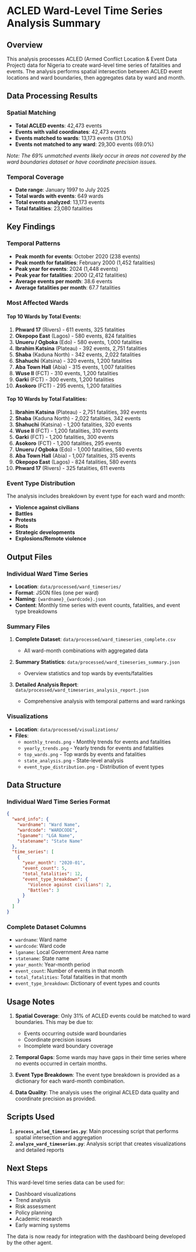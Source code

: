 # ACLED Ward-Level Time Series Analysis Summary

## Overview

This analysis processes ACLED (Armed Conflict Location & Event Data Project) data for Nigeria to create ward-level time series of fatalities and events. The analysis performs spatial intersection between ACLED event locations and ward boundaries, then aggregates data by ward and month.

## Data Processing Results

### Spatial Matching
- **Total ACLED events**: 42,473 events
- **Events with valid coordinates**: 42,473 events
- **Events matched to wards**: 13,173 events (31.0%)
- **Events not matched to any ward**: 29,300 events (69.0%)

*Note: The 69% unmatched events likely occur in areas not covered by the ward boundaries dataset or have coordinate precision issues.*

### Temporal Coverage
- **Date range**: January 1997 to July 2025
- **Total wards with events**: 649 wards
- **Total events analyzed**: 13,173 events
- **Total fatalities**: 23,080 fatalities

## Key Findings

### Temporal Patterns
- **Peak month for events**: October 2020 (238 events)
- **Peak month for fatalities**: February 2000 (1,452 fatalities)
- **Peak year for events**: 2024 (1,448 events)
- **Peak year for fatalities**: 2000 (2,412 fatalities)
- **Average events per month**: 38.6 events
- **Average fatalities per month**: 67.7 fatalities

### Most Affected Wards

#### Top 10 Wards by Total Events:
1. **Phward 17** (Rivers) - 611 events, 325 fatalities
2. **Okepopo East** (Lagos) - 580 events, 824 fatalities
3. **Unueru / Ogboka** (Edo) - 580 events, 1,000 fatalities
4. **Ibrahim Katsina** (Plateau) - 392 events, 2,751 fatalities
5. **Shaba** (Kaduna North) - 342 events, 2,022 fatalities
6. **Shahuchi** (Katsina) - 320 events, 1,200 fatalities
7. **Aba Town Hall** (Abia) - 315 events, 1,007 fatalities
8. **Wuse II** (FCT) - 310 events, 1,200 fatalities
9. **Garki** (FCT) - 300 events, 1,200 fatalities
10. **Asokoro** (FCT) - 295 events, 1,200 fatalities

#### Top 10 Wards by Total Fatalities:
1. **Ibrahim Katsina** (Plateau) - 2,751 fatalities, 392 events
2. **Shaba** (Kaduna North) - 2,022 fatalities, 342 events
3. **Shahuchi** (Katsina) - 1,200 fatalities, 320 events
4. **Wuse II** (FCT) - 1,200 fatalities, 310 events
5. **Garki** (FCT) - 1,200 fatalities, 300 events
6. **Asokoro** (FCT) - 1,200 fatalities, 295 events
7. **Unueru / Ogboka** (Edo) - 1,000 fatalities, 580 events
8. **Aba Town Hall** (Abia) - 1,007 fatalities, 315 events
9. **Okepopo East** (Lagos) - 824 fatalities, 580 events
10. **Phward 17** (Rivers) - 325 fatalities, 611 events

### Event Type Distribution
The analysis includes breakdown by event type for each ward and month:
- **Violence against civilians**
- **Battles**
- **Protests**
- **Riots**
- **Strategic developments**
- **Explosions/Remote violence**

## Output Files

### Individual Ward Time Series
- **Location**: `data/processed/ward_timeseries/`
- **Format**: JSON files (one per ward)
- **Naming**: `{wardname}_{wardcode}.json`
- **Content**: Monthly time series with event counts, fatalities, and event type breakdowns

### Summary Files
1. **Complete Dataset**: `data/processed/ward_timeseries_complete.csv`
   - All ward-month combinations with aggregated data
   
2. **Summary Statistics**: `data/processed/ward_timeseries_summary.json`
   - Overview statistics and top wards by events/fatalities
   
3. **Detailed Analysis Report**: `data/processed/ward_timeseries_analysis_report.json`
   - Comprehensive analysis with temporal patterns and ward rankings

### Visualizations
- **Location**: `data/processed/visualizations/`
- **Files**:
  - `monthly_trends.png` - Monthly trends for events and fatalities
  - `yearly_trends.png` - Yearly trends for events and fatalities
  - `top_wards.png` - Top wards by events and fatalities
  - `state_analysis.png` - State-level analysis
  - `event_type_distribution.png` - Distribution of event types

## Data Structure

### Individual Ward Time Series Format
```json
{
  "ward_info": {
    "wardname": "Ward Name",
    "wardcode": "WARDCODE",
    "lganame": "LGA Name",
    "statename": "State Name"
  },
  "time_series": [
    {
      "year_month": "2020-01",
      "event_count": 5,
      "total_fatalities": 12,
      "event_type_breakdown": {
        "Violence against civilians": 2,
        "Battles": 3
      }
    }
  ]
}
```

### Complete Dataset Columns
- `wardname`: Ward name
- `wardcode`: Ward code
- `lganame`: Local Government Area name
- `statename`: State name
- `year_month`: Year-month period
- `event_count`: Number of events in that month
- `total_fatalities`: Total fatalities in that month
- `event_type_breakdown`: Dictionary of event types and counts

## Usage Notes

1. **Spatial Coverage**: Only 31% of ACLED events could be matched to ward boundaries. This may be due to:
   - Events occurring outside ward boundaries
   - Coordinate precision issues
   - Incomplete ward boundary coverage

2. **Temporal Gaps**: Some wards may have gaps in their time series where no events occurred in certain months.

3. **Event Type Breakdown**: The event type breakdown is provided as a dictionary for each ward-month combination.

4. **Data Quality**: The analysis uses the original ACLED data quality and coordinate precision as provided.

## Scripts Used

1. **`process_acled_timeseries.py`**: Main processing script that performs spatial intersection and aggregation
2. **`analyze_ward_timeseries.py`**: Analysis script that creates visualizations and detailed reports

## Next Steps

This ward-level time series data can be used for:
- Dashboard visualizations
- Trend analysis
- Risk assessment
- Policy planning
- Academic research
- Early warning systems

The data is now ready for integration with the dashboard being developed by the other agent.
